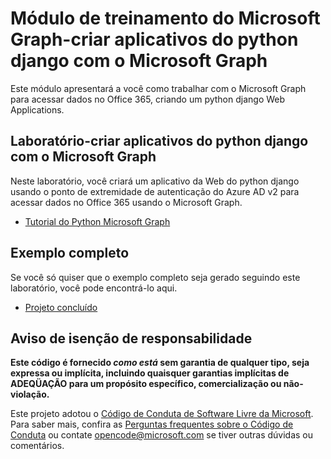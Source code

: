 # <a name="microsoft-graph-training-module---build-python-django-apps-with-microsoft-graph"></a>Módulo de treinamento do Microsoft Graph-criar aplicativos do python django com o Microsoft Graph

Este módulo apresentará a você como trabalhar com o Microsoft Graph para acessar dados no Office 365, criando um python django Web Applications.

## <a name="lab---build-python-django-apps-with-microsoft-graph"></a>Laboratório-criar aplicativos do python django com o Microsoft Graph

Neste laboratório, você criará um aplicativo da Web do python django usando o ponto de extremidade de autenticação do Azure AD v2 para acessar dados no Office 365 usando o Microsoft Graph.

- [Tutorial do Python Microsoft Graph](https://docs.microsoft.com/graph/training/python-tutorial)

## <a name="completed-sample"></a>Exemplo completo

Se você só quiser que o exemplo completo seja gerado seguindo este laboratório, você pode encontrá-lo aqui.

- [Projeto concluído](demo)

## <a name="disclaimer"></a>Aviso de isenção de responsabilidade

**Este código é fornecido *como está* sem garantia de qualquer tipo, seja expressa ou implícita, incluindo quaisquer garantias implícitas de ADEQÜAÇÃO para um propósito específico, comercialização ou não-violação.**

Este projeto adotou o [Código de Conduta de Software Livre da Microsoft](https://opensource.microsoft.com/codeofconduct/). Para saber mais, confira as [Perguntas frequentes sobre o Código de Conduta](https://opensource.microsoft.com/codeofconduct/faq/) ou contate [opencode@microsoft.com](mailto:opencode@microsoft.com) se tiver outras dúvidas ou comentários.
